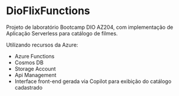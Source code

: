 # DioFlixFunctions

Projeto de laboratório Bootcamp DIO AZ204, com implementação de Aplicação Serverless para catálogo de filmes.

Utilizando recursos da Azure:

* Azure Functions
* Cosmos DB
* Storage Account
* Api Management
* Interface front-end gerada via Copilot para exibição do catálogo cadastrado

